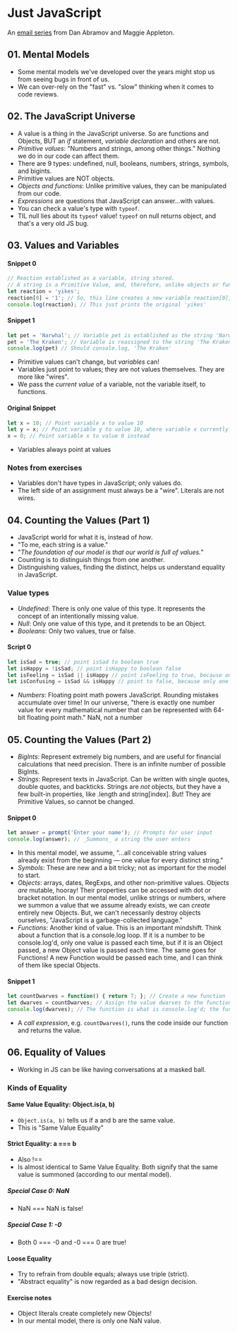 # Just JavaScript 
An [email series](https://justjavascript.com/) from Dan Abramov and Maggie Appleton. 

## 01. Mental Models 
* Some mental models we've developed over the years might stop us from seeing bugs in front of us. 
* We can over-rely on the "fast" vs. "slow" thinking when it comes to code reviews. 

## 02. The JavaScript Universe  
* A value is a thing in the JavaScript universe. So are functions and Objects, BUT an _if_ statement, _variable declaration_ and others are not. 
* _Primitive values_: "Numbers and strings, among other things." Nothing we do in our code can affect them. 
* There are 9 types: undefined, null, booleans, numbers, strings, symbols, and bigints. 
* Primitive values are NOT objects. 
* _Objects and functions_: Unlike primitive values, they can be manipulated from our code. 
* _Expressions_ are questions that JavaScript can answer...with values. 
* You can check a value's type with `typeof`. 
* TIL null lies about its `typeof` value! `typeof` on null returns object, and that's a very old JS bug. 

## 03. Values and Variables 
#### Snippet 0  
```javascript 
// Reaction established as a variable, string stored. 
// A string is a Primitive Value, and, therefore, unlike objects or functions *is immutable* 
let reaction = 'yikes'; 
reaction[0] = '1'; // So, this line creates a new variable reaction[0], set to '1' 
console.log(reaction); // This just prints the original 'yikes' 
```

#### Snippet 1
```javascript
let pet = 'Narwhal'; // Variable pet is established as the string 'Narwhal' 
pet = 'The Kraken'; // Variable is reassigned to the string 'The Kraken' 
console.log(pet) // Should console.log, 'The Kraken' 
``` 
* Primitive values can't change, but _variables_ can! 
* Variables just point to values; they are not values themselves. They are more like "wires". 
* We pass the _current value_ of a variable, not the variable itself, to functions. 

#### Original Snippet
```javascript
let x = 10; // Point variable x to value 10 
let y = x; // Point variable y to value 10, where variable x currently points to 
x = 0; // Point variable x to value 0 instead 
```
* Variables always point at values 

### Notes from exercises 
* Variables don't have types in JavaScript; only values do. 
* The left side of an assignment must always be a "wire". Literals are not wires. 

## 04. Counting the Values (Part 1) 
* JavaScript world for what it is, instead of _how_. 
* "To me, each string is a value." 
* "_The foundation of our model is that our world is full of values._"
* Counting is to distinguish things from one another. 
* Distinguishing values, finding the distinct, helps us understand equality in JavaScript. 
### Value types
* _Undefined_: There is only one value of this type. It represents the concept of an intentionally missing value.  
* _Null_: Only one value of this type, and it pretends to be an Object. 
* _Booleans_: Only two values, true or false. 
#### Script 0 
```javascript
let isSad = true; // point isSad to boolean true
let isHappy = !isSad; // point isHappy to boolean false 
let isFeeling = isSad || isHappy // point isFeeling to true, because one of the values is true 
let isConfusing = isSad && isHappy // point to false, because only one is true 
```
* _Numbers_: Floating point math powers JavaScript. Rounding mistakes accumulate over time! In our universe, "there is exactly one number value for every mathematical number that can be represented with 64-bit floating point math." NaN, not a number 

## 05. Counting the Values (Part 2) 
* _BigInts_: Represent extremely big numbers, and are useful for financial calculations that need precision. There is an infinite number of possible BigInts. 
* _Strings_: Represent texts in JavaScript. Can be written with single quotes, double quotes, and backticks. Strings are _not_ objects, but they have a few built-in properties, like .length and string[index]. But! They are Primitive Values, so cannot be changed. 
#### Snippet 0 
```javascript 
let answer = prompt('Enter your name'); // Prompts for user input 
console.log(answer); // _Summons_ a string the user enters 
```
* In this mental model, we assume, "...all conceivable string values already exist from the beginning — one value for every distinct string." 
* _Symbols_: These are new and a bit tricky; not as important for the model to start. 
* _Objects_: arrays, dates, RegExps, and other non-primitive values. Objects _are_ mutable, hooray! Their properties can be accessed with dot or bracket notation. In our mental model, unlike strings or numbers, where we summon a value that we assume already exists, we can _create_ entirely new Objects. But, we can't necessarily destroy objects ourselves, "JavaScript is a garbage-collected language." 
* _Functions_: Another kind of value. This is an important mindshift. Think about a function that is a console.log loop. If it is a number to be console.log'd, only one value is passed each time, but if it is an Object passed, a new Object value is passed each time. The same goes for Functions! A new Function would be passed each time, and I can think of them like special Objects. 

#### Snippet 1 
```javascript
let countDwarves = function() { return 7; }; // Create a new function 
let dwarves = countDwarves; // Assign the value dwarves to the function 
console.log(dwarves); // The function is what is console.log'd; the function is never called!
```
* A _call expression_, e.g. `countDwarves()`, runs the code inside our function and returns the value. 

## 06. Equality of Values 
* Working in JS can be like having conversations at a masked ball. 

### Kinds of Equality 
#### Same Value Equality: Object.is(a, b)
* `Object.is(a, b)` tells us if a and b are the same value. 
* This is "Same Value Equality" 

#### Strict Equality: a === b 
* Also !== 
* Is almost identical to Same Value Equality. Both signify that the same value is summoned (according to our mental model). 
##### Special Case 0: NaN 
* NaN === NaN is false! 
##### Special Case 1: -0 
* Both 0 === -0 and -0 === 0 are true! 

#### Loose Equality 
* Try to refrain from double equals; always use triple (strict). 
* "Abstract equality" is now regarded as a bad design decision. 

#### Exercise notes 
* Object literals create completely new Objects! 
* In our mental model, there is only one NaN value. 